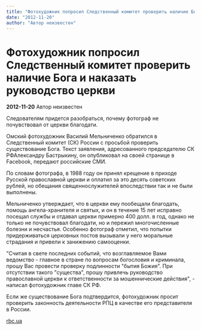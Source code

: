 ```yaml
---
title: "Фотохудожник попросил Следственный комитет проверить наличие Бога и наказать руководство церкви"
date: "2012-11-20"
author: "Автор неизвестен"
---
```


# Фотохудожник попросил Следственный комитет проверить наличие Бога и наказать руководство церкви

**2012-11-20** Автор неизвестен

Следователям придется разобраться, почему фотограф не почувствовал от церкви благодати.

Омский фотохудожник Василий Мельниченко обратился в Следственный комитет (СК) России с просьбой проверить существование Бога. Текст заявления, адресованного председателю СК РФАлександру Бастрыкину, он опубликовал на своей странице в Facebook, передают российские СМИ.

По словам фотографа, в 1988 году он принял крещение в приходе Русской православной церкви и оплатил за это десять советских рублей, но обещания священнослужителей впоследствии так и не были выполнены.

Мельниченко утверждает, что в церкви ему пообещали благодать, помощь ангела-хранителя и святых, и он в течение 15 лет исправно посещал службы и отдавал церкви примерно 400 долл. в год, однако не только не почувствовал благодати, но и пережил многочисленные болезни и несчастья. Особенно фотограф отметил, что попытки придерживаться церковных постов вызывали у него моральные страдания и привели к занижению самооценки.

"Считая в свете последних событий, что возглавляемое Вами ведомство - главное в стране по вопросам богословия и криминала, прошу Вас провести проверку подлинности "бытия Божия". При отсутствии такого "существа", прошу привлечь руководство православной церкви к ответственности за мошеннические действия", - написал фотохудожник главе СК РФ.

Если же существование Бога подтвердится, фотохудожник просит проверить законность деятельности РПЦ в качестве его представителя в России.

[rbc.ua](http://www.rbc.ua/rus/top/show/fotohudozhnik-iz-rossii-poprosil-sledstvennyy-komitet-proverit-18112012093800)